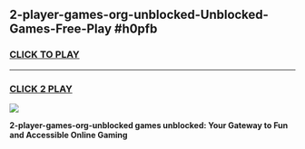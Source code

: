 
## 2-player-games-org-unblocked-Unblocked-Games-Free-Play #h0pfb
<h3>
<a href="https://us.freeplayer.one?title=2-player-games-org-unblocked&ref=9M">CLICK TO PLAY</a></h3>
<hr>

<h3>
<a href="https://us.freeplayer.one?title=2-player-games-org-unblocked&ref=9M">CLICK 2 PLAY</a>
  
</h3>

<a href="https://us.freeplayer.one?title=2-player-games-org-unblocked&ref=9M"><img src="https://clearcache.store/games.png"></a>


**2-player-games-org-unblocked games unblocked: Your Gateway to Fun and Accessible Online Gaming**
